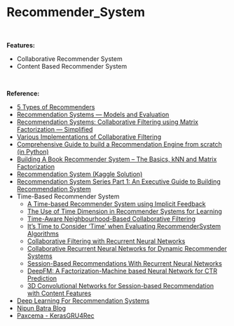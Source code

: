 # Recommender_System

<br/>

<b>Features:</b>
+ Collaborative Recommender System
+ Content Based Recommender System

<br/>

<b>Reference:</b>
* [5 Types of Recommenders](https://www.datasciencecentral.com/profiles/blogs/5-types-of-recommenders)
* [Recommendation Systems — Models and Evaluation](https://towardsdatascience.com/recommendation-systems-models-and-evaluation-84944a84fb8e)
* [Recommendation Systems: Collaborative Filtering using Matrix Factorization — Simplified](https://medium.com/sfu-big-data/recommendation-systems-collaborative-filtering-using-matrix-factorization-simplified-2118f4ef2cd3)
* [Various Implementations of Collaborative Filtering](https://towardsdatascience.com/various-implementations-of-collaborative-filtering-100385c6dfe0)
* [Comprehensive Guide to build a Recommendation Engine from scratch (in Python)](https://www.analyticsvidhya.com/blog/2018/06/comprehensive-guide-recommendation-engine-python/)
* [Building A Book Recommender System – The Basics, kNN and Matrix Factorization](https://datascienceplus.com/building-a-book-recommender-system-the-basics-knn-and-matrix-factorization/)
* [Recommendation System (Kaggle Solution)](https://www.kaggle.com/ibtesama/getting-started-with-a-movie-recommendation-system)
* [Recommendation System Series Part 1: An Executive Guide to Building Recommendation System](https://towardsdatascience.com/recommendation-system-series-part-1-an-executive-guide-to-building-recommendation-system-608f83e2630a)
* Time-Based Recommender System
  + [A Time-based Recommender System using Implicit Feedback](http://citeseerx.ist.psu.edu/viewdoc/download?doi=10.1.1.84.5471&rep=rep1&type=pdf)
  + [The Use of Time Dimension in Recommender Systems for Learning](https://www.scitepress.org/Papers/2017/63126/63126.pdf)
  + [Time-Aware Neighbourhood-Based Collaborative Filtering](https://beta.vu.nl/nl/Images/werkstuk-zwart_tcm235-887100.pdf)
  + [It’s Time to Consider ‘Time’ when Evaluating RecommenderSystem Algorithms](https://arxiv.org/ftp/arxiv/papers/1708/1708.08447.pdf)
  + [Collaborative Filtering with Recurrent Neural Networks](https://arxiv.org/pdf/1608.07400.pdf)
  + [Collaborative Recurrent Neural Networks for Dynamic Recommender Systems](http://proceedings.mlr.press/v63/ko101.pdf)
  + [Session-Based Recommendations With Recurrent Neural Networks](https://arxiv.org/pdf/1511.06939.pdf)
  + [DeepFM: A Factorization-Machine based Neural Network for CTR Prediction](https://arxiv.org/pdf/1703.04247.pdf)
  + [3D Convolutional Networks for Session-based Recommendation with Content Features](https://cseweb.ucsd.edu/classes/fa17/cse291-b/reading/p138-tuan.pdf)
* [Deep Learning For Recommendation Systems](https://awesomeopensource.com/project/robi56/Deep-Learning-for-Recommendation-Systems)
* [Nipun Batra Blog](https://nipunbatra.github.io/blog/)
* [Paxcema - KerasGRU4Rec](https://github.com/paxcema/KerasGRU4Rec)
